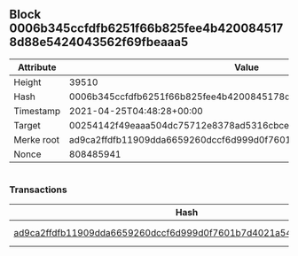 ## Block 0006b345ccfdfb6251f66b825fee4b4200845178d88e5424043562f69fbeaaa5

Attribute | Value
--- | ---
Height | 39510
Hash | 0006b345ccfdfb6251f66b825fee4b4200845178d88e5424043562f69fbeaaa5
Timestamp | 2021-04-25T04:48:28+00:00
Target | 00254142f49eaaa504dc75712e8378ad5316cbcead634704b3734b6271167cc4
Merke root | ad9ca2ffdfb11909dda6659260dccf6d999d0f7601b7d4021a548e2631d39943
Nonce | 808485941

```

```

### Transactions

Hash | Amount
--- | ---
[ad9ca2ffdfb11909dda6659260dccf6d999d0f7601b7d4021a548e2631d39943](ad9ca2ffdfb11909dda6659260dccf6d999d0f7601b7d4021a548e2631d39943.md) | 10.00000000 SKEPTI 
